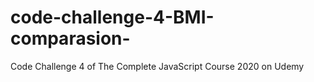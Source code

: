 # code-challenge-4-BMI-comparasion-
Code Challenge 4 of The Complete JavaScript Course 2020 on Udemy
